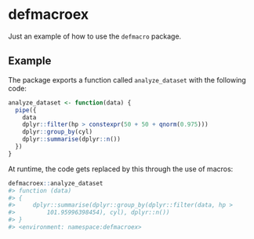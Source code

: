 
<!-- README.md is generated from README.Rmd. Please edit that file -->

# defmacroex

<!-- badges: start -->

<!-- badges: end -->

Just an example of how to use the `defmacro` package.

## Example

The package exports a function called `analyze_dataset` with the
following code:

``` r
analyze_dataset <- function(data) {
  pipe({
    data
    dplyr::filter(hp > constexpr(50 + 50 + qnorm(0.975)))
    dplyr::group_by(cyl)
    dplyr::summarise(dplyr::n())
  })
}
```

At runtime, the code gets replaced by this through the use of macros:

``` r
defmacroex::analyze_dataset
#> function (data) 
#> {
#>     dplyr::summarise(dplyr::group_by(dplyr::filter(data, hp > 
#>         101.95996398454), cyl), dplyr::n())
#> }
#> <environment: namespace:defmacroex>
```
